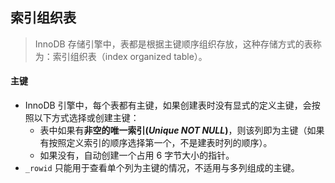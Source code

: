 ## 索引组织表

> InnoDB 存储引擎中，表都是根据主键顺序组织存放，这种存储方式的表称为：索引组织表（index organized table）。



#### 主键

* InnoDB 引擎中，每个表都有主键，如果创建表时没有显式的定义主键，会按照以下方式选择或创建主键：
  * 表中如果有**非空的唯一索引(_Unique NOT NULL_)**，则该列即为主键（如果有按照定义索引的顺序选择第一个，不是建表时列的顺序）。
  * 如果没有，自动创建一个占用 6 字节大小的指针。
* `_rowid` 只能用于查看单个列为主键的情况，不适用与多列组成的主键。